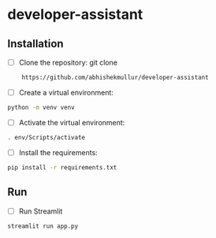 # developer-assistant

## Installation

- [ ] Clone the repository: git clone
```bash 
    https://github.com/abhishekmullur/developer-assistant
```
- [ ] Create a virtual environment: 
```bash 
python -m venv venv
```

- [ ] Activate the virtual environment: 
```bash 
. env/Scripts/activate
```

- [ ] Install the requirements: 
```bash 
pip install -r requirements.txt
```

## Run
- [ ] Run Streamlit
```bash
streamlit run app.py
```